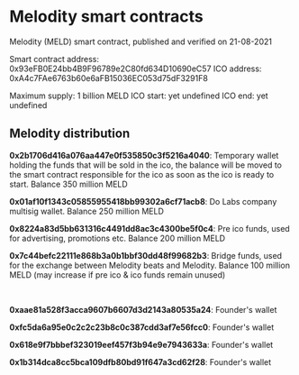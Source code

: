 # Melodity smart contracts
Melodity (MELD) smart contract, published and verified on 21-08-2021

Smart contract address: 0x93eFB0E24bb4B9F96789e2C80fd634D10690eC57
ICO address: 0xA4c7FAe6763b60e6aFB15036EC053d75dF3291F8

Maximum supply: 1 billion MELD
ICO start: yet undefined
ICO end: yet undefined

## Melodity distribution

**0x2b1706d416a076aa447e0f535850c3f5216a4040**:
Temporary wallet holding the funds that will be sold in the ico, the balance will be moved to the smart contract responsible for the ico as soon as the ico is ready to start. Balance 350 million MELD

**0x01af10f1343c05855955418bb99302a6cf71acb8**: Do Labs company multisig wallet. Balance 250 million MELD

**0x8224a83d5bb631316c4491dd8ac3c4300be5f0c4**: Pre ico funds, used for advertising, promotions etc. Balance 200 million MELD

**0x7c44befc22111e868b3a0b1bbf30dd48f99682b3**: 
Bridge funds, used for the exchange between Melodity beats and Melodity. Balance 100 million MELD (may increase if pre ico & ico funds remain unused)

<br>

**0xaae81a528f3acca9607b6607d3d2143a80535a24**: Founder's wallet

**0xfc5da6a95e0c2c2c23b8c0c387cdd3af7e56fcc0**: Founder's wallet

**0x618e9f7bbbef323019eef457f3b94e9e7943633a**: Founder's wallet

**0x1b314dca8cc5bca109dfb80bd91f647a3cd62f28**: Founder's wallet
